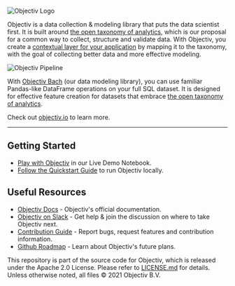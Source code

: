 ![Objectiv Logo](https://objectiv.io/docs/img/logo-objectiv-large.svg "Objectiv Logo")

Objectiv is a data collection & modeling library that puts the data scientist first. It is built around 
[the open taxonomy of analytics](https://objectiv.io/docs/taxonomy), which is our proposal for a common way to collect, 
structure and validate data. With Objectiv, you create a 
[contextual layer for your application](https://objectiv.io/docs/tracking/core-concepts/tagging) by mapping it to the taxonomy, 
with the goal of collecting better data and more effective modeling.

![Objectiv Pipeline](https://www.objectiv.io/docs/img/objectiv-pipeline.svg "Objectiv Pipeline")

With [Objectiv Bach](https://www.objectiv.io/docs/modeling/) (our data modeling library), you can use familiar Pandas-like DataFrame operations on your full SQL dataset. It is designed for effective feature creation for datasets that embrace [the open taxonomy of analytics](https://objectiv.io/docs/taxonomy).

Check out [objectiv.io](https://www.objectiv.io) to learn more.

- - -

## Getting Started

* [Play with Objectiv](https://notebook.objectiv.io/lab?path=product_analytics.ipynb) in our Live Demo Notebook.
* [Follow the Quickstart Guide](https://www.objectiv.io/docs/) to run Objectiv locally.

## Useful Resources

* [Objectiv Docs](https://www.objectiv.io/docs) - Objectiv's official documentation.
* [Objectiv on Slack](https://join.slack.com/t/objectiv-io/shared_invite/zt-u6xma89w-DLDvOB7pQer5QUs5B_~5pg) - Get help & join the discussion on where to take Objectiv next.
* [Contribution Guide](https://www.objectiv.io/docs/the-project/contribute) - Report bugs, request features and contribution information.
* [Github Roadmap](https://github.com/objectiv/objectiv-analytics/projects/2) - Learn about Objectiv's future plans.


This repository is part of the source code for Objectiv, which is released under the Apache 2.0 License. Please refer to [LICENSE.md](LICENSE.md) for details. Unless otherwise noted, all files © 2021 Objectiv B.V.

